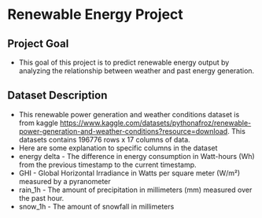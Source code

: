 # Renewable Energy Project

## Project Goal
- This goal of this project is to predict renewable energy output by analyzing the relationship between weather and past energy generation.

## Dataset Description
- This renewable power generation and weather conditions dataset is from kaggle <https://www.kaggle.com/datasets/pythonafroz/renewable-power-generation-and-weather-conditions?resource=download>. This datasets contains 196776 rows x 17 columns of data.
- Here are some explanation to specific columns in the dataset
- energy delta - The difference in energy consumption in Watt-hours (Wh) from the previous timestamp to the current timestamp.
- GHI - Global Horizontal Irradiance in Watts per square meter (W/m²) measured by a pyranometer
- rain_1h - The amount of precipitation in millimeters (mm) measured over the past hour.
- snow_1h - The amount of snowfall in millimeters
  
